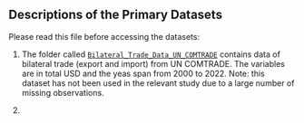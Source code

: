 ## Descriptions of the Primary Datasets

Please read this file before accessing the datasets: 

1. The folder called [`Bilateral_Trade_Data_UN_COMTRADE`](./Primary-Datasets/Bilateral_Trade_Dataset_UN_COMTRADE) contains data of bilateral trade (export and import) from UN COMTRADE. The variables are in total USD and the yeas span from 2000 to 2022. Note: this dataset has not been used in the relevant study due to a large number of missing observations.

2. 

